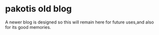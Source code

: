 # pakotis old blog
A newer blog is designed so this will remain here for future uses,and also for its good memories.
